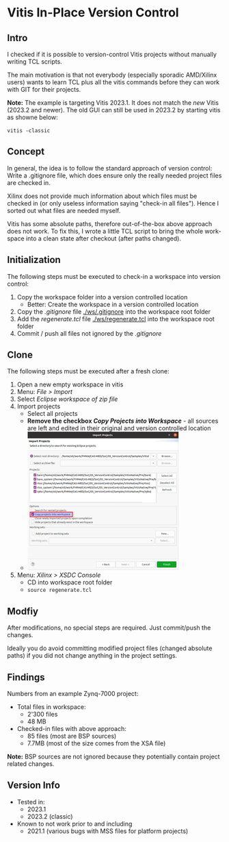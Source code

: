 # Vitis In-Place Version Control

## Intro

I checked if it is possible to version-control Vitis projects without manually writing TCL scripts. 

The main motivation is that not everybody (especially sporadic AMD/Xilinx users) wants to learn TCL plus all the vitis commands before they can work with GIT for their projects. 

**Note:** The example is targeting Vitis 2023.1. It does not match the *new* Vitis (2023.2 and newer). The old GUI can still be used in 2023.2 by starting vitis as showne below:
```
vitis -classic
```

## Concept

In general, the idea is to follow the standard approach of version control: Write a .gitignore file, which does ensure only the really needed project files are checked in. 

Xilinx does not provide much information about which files must be checked in (or only useless information saying "check-in all files"). Hence I sorted out what files are needed myself.

Vitis has some absolute paths, therefore out-of-the-box above approach does not work. To fix this, I wrote a little TCL script to bring the whole work-space into a clean state after checkout (after paths changed).

## Initialization 

The following steps must be executed to check-in a workspace into version control:
1. Copy the workspace folder into a version controlled location
   * Better: Create the workspace in a version controlled location
2. Copy the *.gitignore* file [./ws/.gitignore](./ws/.gitignore) into the workspace root folder
3. Add the *regenerate.tcl* file [./ws/regenerate.tcl](./ws/regenerate.tcl) into the workspace root folder
4. Commit / push all files not ignored by the *.gitignore*

## Clone
The following steps must be executed after a fresh clone:
1. Open a new empty workspace in vitis
2. Menu: *File > Import*
3. Select *Eclipse workspace of zip file*
4. Import projects
   * Select all projects
   * **Remove the checkbox _Copy Projects into Workspace_** - all sources are left and edited in their original and version controlled location
   * ![Import Dialog](./pics/01_ImportDialog.png)
5. Menu: *Xilinx > XSDC Console*
   * CD into workspace root folder
   * ```source regenerate.tcl```

## Modfiy

After modifications, no special steps are required. Just commit/push the changes.

Ideally you do avoid committing modified project files (changed absolute paths) if you did not change anything in the project settings.

## Findings

Numbers from an example Zynq-7000 project:
* Total files in workspace:
  * 2'300 files
  * 48 MB
* Checked-in files with above approach:
  * 85 files (most are BSP sources)
  * 7.7MB (most of the size comes from the XSA file)

**Note:** BSP sources are not ignored because they potentially contain project related changes.

## Version Info
* Tested in:
  * 2023.1
  * 2023.2 (classic)
* Known to not work prior to and including
  * 2021.1 (various bugs with MSS files for platform projects)
